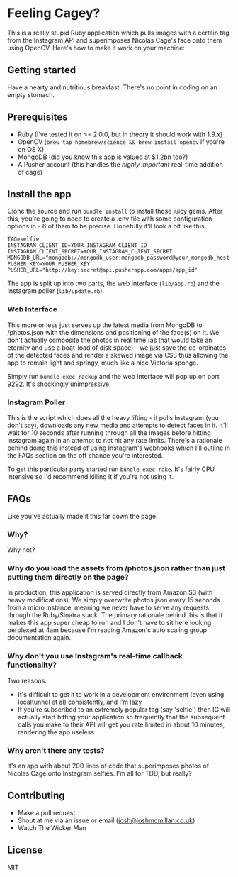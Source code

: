 # Feeling Cagey?

This is a really stupid Ruby application which pulls images with a certain tag from the Instagram API and superimposes Nicolas Cage's face onto them using OpenCV. Here's how to make it work on your machine:

## Getting started

Have a hearty and nutritious breakfast. There's no point in coding on an empty stomach.

## Prerequisites

- Ruby (I've tested it on >= 2.0.0, but in theory it should work with 1.9.x)
- OpenCV (`brew tap homebrew/science && brew install opencv` if you're on OS X)
- MongoDB (did you know this app is valued at $1.2bn too?)
- A Pusher account (this handles the *highly important* real-time addition of cage)

## Install the app

Clone the source and run `bundle install` to install those juicy gems. After this, you're going to need to create a .env file with some configuration options in - 6 of them to be precise. Hopefully it'll look a bit like this.

    TAG=selfie
    INSTAGRAM_CLIENT_ID=YOUR_INSTAGRAM_CLIENT_ID
    INSTAGRAM_CLIENT_SECRET=YOUR_INSTAGRAM_CLIENT_SECRET
    MONGODB_URL="mongodb://mongodb_user:mongodb_password@your_mongodb_host:mongodb_port/mongodb_database"
    PUSHER_KEY=YOUR_PUSHER_KEY
    PUSHER_URL="http://key:secret@api.pusherapp.com/apps/app_id"

The app is split up into two parts, the web interface (`lib/app.rb`) and the Instagram poller (`lib/update.rb`).

### Web Interface

This more or less just serves up the latest media from MongoDB to /photos.json with the dimensions and positioning of the face(s) on it. We don't actually composite the photos in real time (as that would take an eternity and use a boat-load of disk space) - we just save the co-ordinates of the detected faces and render a skewed image via CSS thus allowing the app to remain light and springy, much like a nice Victoria sponge.

Simply run `bundle exec rackup` and the web interface will pop up on port 9292. It's shockingly unimpressive.

### Instagram Poller

This is the script which does all the heavy lifting - it polls Instagram (you don't say), downloads any new media and attempts to detect faces in it. It'll wait for 10 seconds after running through all the images before hitting Instagram again in an attempt to not hit any rate limits. There's a rationale behind doing this instead of using Instagram's webhooks which I'll outline in the FAQs section on the off chance you're interested.

To get this particular party started run `bundle exec rake`. It's fairly CPU intensive so I'd recommend killing it if you're not using it.

## FAQs

Like you've actually made it this far down the page.

### Why?

Why not?

### Why do you load the assets from /photos.json rather than just putting them directly on the page?

In production, this application is served directly from Amazon S3 (with heavy modifications). We simply overwrite photos.json every 15 seconds from a micro instance, meaning we never have to serve any requests through the Ruby/Sinatra stack. The primary rationale behind this is that it makes this app super cheap to run and I don't have to sit here looking perplexed at 4am because I'm reading Amazon's auto scaling group documentation again.

### Why don't you use Instagram's real-time callback functionality?

Two reasons:

- It's difficult to get it to work in a development environment (even using localtunnel et al) consistently, and I'm lazy
- If you're subscribed to an extremely popular tag (say 'selfie') then IG will actually start hitting your application so frequently that the subsequent calls you make to their API will get you rate limited in about 10 minutes, rendering the app useless

### Why aren't there any tests?

It's an app with about 200 lines of code that superimposes photos of Nicolas Cage onto Instagram selfies. I'm all for TDD, but really?

## Contributing

- Make a pull request
- Shout at me via an issue or email (josh@joshmcmillan.co.uk)
- Watch The Wicker Man

## License

MIT